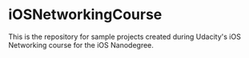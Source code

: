 # iOSNetworkingCourse
This is the repository for sample projects created during Udacity's iOS Networking course for the iOS Nanodegree.

